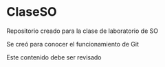 # ClaseSO
Repositorio creado para la clase de laboratorio de SO

Se creó para conocer el funcionamiento de Git

Este contenido debe ser revisado
